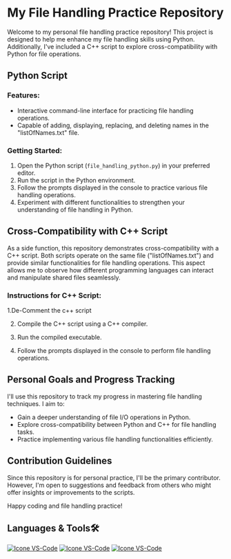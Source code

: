 # My File Handling Practice Repository

Welcome to my personal file handling practice repository! This project is designed to help me enhance my 
file handling skills using Python. Additionally, I've included a C++ script to explore cross-compatibility 
with Python for file operations.

## Python Script 

### Features:
- Interactive command-line interface for practicing file handling operations.
- Capable of adding, displaying, replacing, and deleting names in the "listOfNames.txt" file.

### Getting Started:
1. Open the Python script (`file_handling_python.py`) in your preferred editor.
2. Run the script in the Python environment.
3. Follow the prompts displayed in the console to practice various file handling operations.
4. Experiment with different functionalities to strengthen your understanding of file handling in Python.

## Cross-Compatibility with C++ Script

As a side function, this repository demonstrates cross-compatibility with a C++ script.
Both scripts operate on the same file ("listOfNames.txt") and provide similar functionalities for 
file handling operations. This aspect allows me to observe how different programming languages 
can interact and manipulate shared files seamlessly.

### Instructions for C++ Script:
1.De-Comment the c++ script

2. Compile the C++ script using a C++ compiler.

3. Run the compiled executable.

4. Follow the prompts displayed in the console to perform file handling operations.

## Personal Goals and Progress Tracking

I'll use this repository to track my progress in mastering file handling techniques. I aim to:
- Gain a deeper understanding of file I/O operations in Python.
- Explore cross-compatibility between Python and C++ for file handling tasks.
- Practice implementing various file handling functionalities efficiently.

## Contribution Guidelines

Since this repository is for personal practice, I'll be the primary contributor. However, 
I'm open to suggestions and feedback from others who might offer insights or improvements to the scripts.

Happy coding and file handling practice!


<h2>Languages & Tools🛠️</h2>

[![Icone VS-Code](https://skillicons.dev/icons?i=cpp)](https://cplusplus.com/)
[![Icone VS-Code](https://skillicons.dev/icons?i=vscode)](https://code.visualstudio.com/)
[![Icone VS-Code](https://skillicons.dev/icons?i=clion)](https://www.jetbrains.com/clion/)



